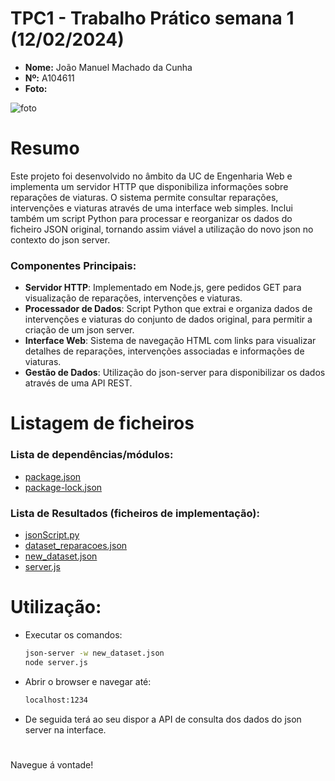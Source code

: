 # TPC1 - Trabalho Prático semana 1 (12/02/2024)

- **Nome:** João Manuel Machado da Cunha
- **Nº:** A104611
- **Foto:**

![foto](https://avatars.githubusercontent.com/u/131183584?v=4)

# Resumo
Este projeto foi desenvolvido no âmbito da UC de Engenharia Web e implementa um servidor HTTP que disponibiliza informações sobre reparações de viaturas. O sistema permite consultar reparações, intervenções e viaturas através de uma interface web simples. Inclui também um script Python para processar e reorganizar os dados do ficheiro JSON original, tornando assim viável a utilização do novo json no contexto do json server.

### Componentes Principais:
 - **Servidor HTTP**: Implementado em Node.js, gere pedidos GET para visualização de reparações, intervenções e viaturas.
 - **Processador de Dados**: Script Python que extrai e organiza dados de intervenções e viaturas do conjunto de dados original, para permitir a criação de um json server.
 - **Interface Web**: Sistema de navegação HTML com links para visualizar detalhes de reparações, intervenções associadas e informações de viaturas.
 - **Gestão de Dados**: Utilização do json-server para disponibilizar os dados através de uma API REST.

# Listagem de ficheiros

### **Lista de dependências/módulos**:
- [package.json](package.json)
- [package-lock.json](package-lock.json)

### **Lista de Resultados (ficheiros de implementação)**: 
   - [jsonScript.py](jsonScript.py)
   - [dataset_reparacoes.json](dataset_reparacoes.json)
   - [new_dataset.json](new_dataset.json)
   - [server.js](server.js)

# Utilização:
 - Executar os comandos:
   ```sh
   json-server -w new_dataset.json
   node server.js
   ```
 - Abrir o browser e navegar até:
    ```sh
    localhost:1234
    ```
 - De seguida terá ao seu dispor a API de consulta dos dados do json server na interface.
#
   Navegue á vontade!
